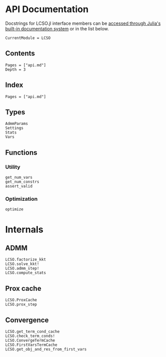 # API Documentation

Docstrings for LCSO.jl interface members can be [accessed through Julia's built-in documentation system](https://docs.julialang.org/en/v1/manual/documentation/#Accessing-Documentation) or in the list below.

```@meta
CurrentModule = LCSO
```

## Contents

```@contents
Pages = ["api.md"]
Depth = 3
```

## Index

```@index
Pages = ["api.md"]
```


## Types

```@docs
AdmmParams
Settings
Stats
Vars
```

## Functions

### Utility

```@docs
get_num_vars
get_num_constrs
assert_valid
```

### Optimization

```@docs
optimize
```

# Internals

## ADMM

```@docs
LCSO.factorize_kkt
LCSO.solve_kkt!
LCSO.admm_step!
LCSO.compute_stats
```

## Prox cache

```@docs
LCSO.ProxCache
LCSO.prox_step
```

## Convergence

```@docs
LCSO.get_term_cond_cache
LCSO.check_term_conds!
LCSO.ConvergeTermCache
LCSO.FirstVarsTermCache
LCSO.get_obj_and_res_from_first_vars
```
